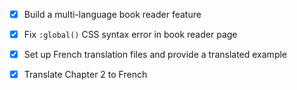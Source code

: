 - [x] Build a multi-language book reader feature
- [x] Fix `:global()` CSS syntax error in book reader page
- [x] Set up French translation files and provide a translated example
- [x] Translate Chapter 2 to French
      